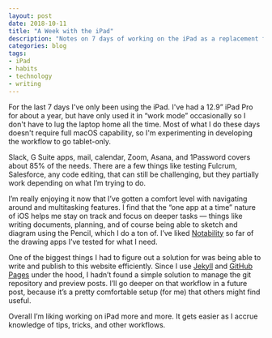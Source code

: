 ```yaml
---
layout: post
date: 2018-10-11
title: "A Week with the iPad"
description: "Notes on 7 days of working on the iPad as a replacement for the Mac."
categories: blog
tags:
- iPad
- habits
- technology
- writing
---
```


For the last 7 days I've only been using the iPad. I've had a 12.9” iPad Pro for about a year, but have only used it in “work mode” occasionally so I don't have to lug the laptop home all the time. Most of what I do these days doesn't require full macOS capability, so I'm experimenting in developing the workflow to go tablet-only.

Slack, G Suite apps, mail, calendar, Zoom, Asana, and 1Password covers about 85% of the needs. There are a few things like testing Fulcrum, Salesforce, any code editing, that can still be challenging, but they partially work depending on what I’m trying to do.

I’m really enjoying it now that I’ve gotten a comfort level with navigating around and multitasking features. I find that the “one app at a time” nature of iOS helps me stay on track and focus on deeper tasks — things like writing documents, planning, and of course being able to sketch and diagram using the Pencil, which I do a ton of. I’ve liked [Notability](http://gingerlabs.com/ "Notability") so far of the drawing apps I’ve tested for what I need.

One of the biggest things I had to figure out a solution for was being able to write and publish to this website efficiently. Since I use [Jekyll](https://jekyllrb.com "Jekyll") and [GitHub Pages](https://pages.github.com "GitHub Pages") under the hood, I hadn’t found a simple solution to manage the git repository and preview posts. I’ll go deeper on that workflow in a future post, because it’s a pretty comfortable setup (for me) that others might find useful.

Overall I’m liking working on iPad more and more. It gets easier as I accrue knowledge of tips, tricks, and other workflows.
